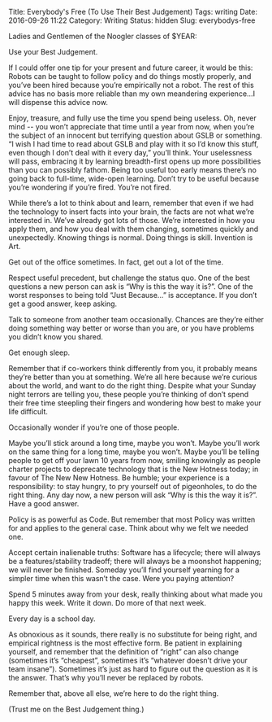 Title: Everybody's Free (To Use Their Best Judgement)
Tags: writing
Date: 2016-09-26 11:22
Category: Writing
Status: hidden
Slug: everybodys-free
 

Ladies and Gentlemen of the Noogler classes of $YEAR:

Use your Best Judgement.

If I could offer one tip for your present and future career, it would be this: Robots can be taught to follow policy and do things mostly properly, and you’ve been hired because you’re empirically not a robot. The rest of this advice has no basis more reliable than my own meandering experience...I will dispense this advice now.

Enjoy, treasure, and fully use the time you spend being useless. Oh, never mind -- you won’t appreciate that time until a year from now, when you’re the subject of an innocent but terrifying question about GSLB or something. “I wish I had time to read about GSLB and play with it so I’d know this stuff, even though I don’t deal with it every day,” you’ll think. Your uselessness will pass, embracing it by learning breadth-first opens up more possibilities than you can possibly fathom. Being too useful too early means there’s no going back to full-time, wide-open learning. Don’t try to be useful because you’re wondering if you’re fired. You’re not fired.

While there’s a lot to think about and learn, remember that even if we had the technology to insert facts into your brain, the facts are not what we’re interested in. We’ve already got lots of those. We’re interested in how you apply them, and how you deal with them changing, sometimes quickly and unexpectedly. Knowing things is normal. Doing things is skill. Invention is Art.

Get out of the office sometimes. In fact, get out a lot of the time.

Respect useful precedent, but challenge the status quo. One of the best questions a new person can ask is “Why is this the way it is?”. One of the worst responses to being told “Just Because...” is acceptance. If you don’t get a good answer, keep asking.

Talk to someone from another team occasionally. Chances are they’re either doing something way better or worse than you are, or you have problems you didn’t know you shared.

Get enough sleep.

Remember that if co-workers think differently from you, it probably means they’re better than you at something. We’re all here because we’re curious about the world, and want to do the right thing. Despite what your Sunday night terrors are telling you, these people you’re thinking of don’t spend their free time steepling their fingers and wondering how best to make your life difficult.

Occasionally wonder if you’re one of those people.

Maybe you’ll stick around a long time, maybe you won’t. Maybe you’ll work on the same thing for a long time, maybe you won’t. Maybe you’ll be telling people to get off your lawn 10 years from now, smiling knowingly as people charter projects to deprecate technology that is the New Hotness today; in favour of The New New Hotness. Be humble; your experience is a responsibility: to stay hungry, to pry yourself out of pigeonholes, to do the right thing. Any day now, a new person will ask “Why is this the way it is?”. Have a good answer.

Policy is as powerful as Code. But remember that most Policy was written for and applies to the general case. Think about why we felt we needed one.

Accept certain inalienable truths: Software has a lifecycle; there will always be a features/stability tradeoff; there will always be a moonshot happening; we will never be finished. Someday you’ll find yourself yearning for a simpler time when this wasn’t the case. Were you paying attention?

Spend 5 minutes away from your desk, really thinking about what made you happy this week. Write it down. Do more of that next week.

Every day is a school day. 

As obnoxious as it sounds, there really is no substitute for being right, and empirical rightness is the most effective form. Be patient in explaining yourself, and remember that the definition of “right” can also change (sometimes it’s “cheapest”, sometimes it’s “whatever doesn’t drive your team insane”). Sometimes it’s just as hard to figure out the question as it is the answer. That’s why you’ll never be replaced by robots.

Remember that, above all else, we’re here to do the right thing. 

(Trust me on the Best Judgement thing.)

